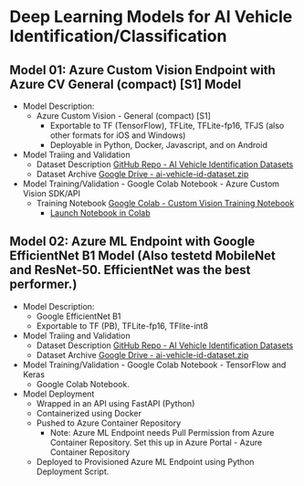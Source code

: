 # Deep Learning Models for AI Vehicle Identification/Classification

## Model 01: Azure Custom Vision Endpoint with Azure CV General (compact) [S1]  Model

- Model Description:
  - Azure Custom Vision - General (compact) [S1]
    - Exportable to TF (TensorFlow), TFLite, TFLite-fp16, TFJS (also other formats for iOS and Windows)
    - Deployable in Python, Docker, Javascript, and on Android
- Model Traiing and Validation
  - Dataset Description [GitHub Repo - AI Vehicle Identification Datasets](https://github.com/Astrotope/mr-level-05-fsd-mission-01-datasets)
  - Dataset Archive [Google Drive - ai-vehicle-id-dataset.zip](https://drive.google.com/file/d/1o8ZxFqylNY37aoDljaFLhQDxv_iu9PdI/view?usp=drive_link)
- Model Training/Validation - Google Colab Notebook - Azure Custom Vision SDK/API
  - Training Notebook [Google Colab - Custom Vision Training Notebook](mr_level_05_fsd_mission_01_ai_id_train_cv_model.ipynb)
    - [Launch Notebook in Colab](https://colab.research.google.com/drive/1VAEKGBNkQxk8TRcKKLtTfNUpM8_Jj-Rl?usp=sharing)

## Model 02: Azure ML Endpoint with Google EfficientNet B1 Model (Also testetd MobileNet and ResNet-50. EfficientNet was the best performer.)

- Model Description:
  - Google EfficientNet B1
  - Exportable to TF (PB), TFLite-fp16, TFlite-int8
- Model Traiing and Validation
  - Dataset Description [GitHub Repo - AI Vehicle Identification Datasets](https://github.com/Astrotope/mr-level-05-fsd-mission-01-datasets)
  - Dataset Archive [Google Drive - ai-vehicle-id-dataset.zip](https://drive.google.com/file/d/1o8ZxFqylNY37aoDljaFLhQDxv_iu9PdI/view?usp=drive_link)
- Model Training/Validation - Google Colab Notebook - TensorFlow and Keras
  - Google Colab Notebook.
- Model Deployment
  - Wrapped in an API using FastAPI (Python)
  - Containerized using Docker
  - Pushed to Azure Container Repository
    - Note: Azure ML Endpoint needs Pull Permission from Azure Container Repository. Set this up in Azure Portal - Azure Container Repository
  - Deployed to Provisioned Azure ML Endpoint using Python Deployment Script.

